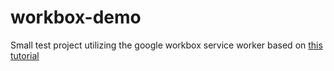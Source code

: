 # workbox-demo
Small test project utilizing the google workbox service worker based on [this tutorial](https://developers.google.com/web/tools/workbox/guides/get-started)
